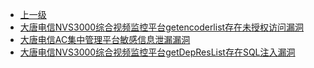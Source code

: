 * [上一级](docs/wy876_poc/)
* [大唐电信NVS3000综合视频监控平台getencoderlist存在未授权访问漏洞](docs/wy876_poc/%E5%A4%A7%E5%94%90%E7%94%B5%E4%BF%A1/%E5%A4%A7%E5%94%90%E7%94%B5%E4%BF%A1NVS3000%E7%BB%BC%E5%90%88%E8%A7%86%E9%A2%91%E7%9B%91%E6%8E%A7%E5%B9%B3%E5%8F%B0getencoderlist%E5%AD%98%E5%9C%A8%E6%9C%AA%E6%8E%88%E6%9D%83%E8%AE%BF%E9%97%AE%E6%BC%8F%E6%B4%9E.md)
* [大唐电信AC集中管理平台敏感信息泄漏漏洞](docs/wy876_poc/%E5%A4%A7%E5%94%90%E7%94%B5%E4%BF%A1/%E5%A4%A7%E5%94%90%E7%94%B5%E4%BF%A1AC%E9%9B%86%E4%B8%AD%E7%AE%A1%E7%90%86%E5%B9%B3%E5%8F%B0%E6%95%8F%E6%84%9F%E4%BF%A1%E6%81%AF%E6%B3%84%E6%BC%8F%E6%BC%8F%E6%B4%9E.md)
* [大唐电信NVS3000综合视频监控平台getDepResList存在SQL注入漏洞](docs/wy876_poc/%E5%A4%A7%E5%94%90%E7%94%B5%E4%BF%A1/%E5%A4%A7%E5%94%90%E7%94%B5%E4%BF%A1NVS3000%E7%BB%BC%E5%90%88%E8%A7%86%E9%A2%91%E7%9B%91%E6%8E%A7%E5%B9%B3%E5%8F%B0getDepResList%E5%AD%98%E5%9C%A8SQL%E6%B3%A8%E5%85%A5%E6%BC%8F%E6%B4%9E.md)
